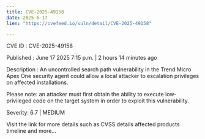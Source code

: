 ```yaml
---
title: CVE-2025-49158
date: 2025-6-17
lien: "https://cvefeed.io/vuln/detail/CVE-2025-49158"

---
```


CVE ID : CVE-2025-49158

Published :  June 17
2025
7:15 p.m. | 2 hours
14 minutes ago

Description : An uncontrolled search path vulnerability in the Trend Micro Apex One security agent could allow a local attacker to escalation privileges on affected installations.

Please note: an attacker must first obtain the ability to execute low-privileged code on the target system in order to exploit this vulnerability.

Severity: 6.7 | MEDIUM

Visit the link for more details
such as CVSS details
affected products
timeline
and more...
